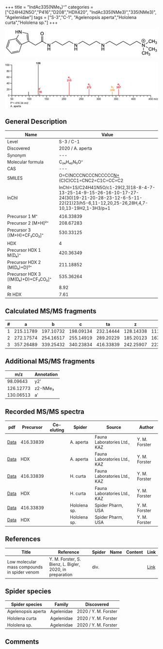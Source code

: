+++
title = "IndAc335(NMe₃)⁺"
categories = ["C24H42N5O","P416","D208","HDX420",
"IndAc335(NMe3)","335(NMe3)",
"Agelenidae"]
tags = ["S-3","C-1",
"Agelenopsis aperta","Hololena curta","Hololena sp."]
+++

![](/img/IndAc335(NMe3).png)

![](/img_MSMS/416_IndAc335(NMe3)_Aa.png?classes=border)

## General Description

| Name                       | Value            |
|----------------------------|------------------|
| Level                      | S-3 / C-1               |
| Discovered                 | 2020 / A. aperta |
| Synonym                    | ---              |
| Molecular formula          | C₂₄H₄₂N₅O⁺       |
| CAS                        | ---              |
| SMILES | O=C(NCCCNCCCNCCCCC[N+](C)(C)C)CC1=CNC2=C1C=CC=C2  |
| InChI  | InChI=1S/C24H41N5O/c1-29(2,3)18-8-4-7-13-25-14-9-15-26-16-10-17-27-24(30)19-21-20-28-23-12-6-5-11-22(21)23/h5-6,11-12,20,25-26,28H,4,7-10,13-19H2,1-3H3/p+1  |
|                            |                  |
| Precursor 1  M⁺            | 416.33839        |
| Precursor 2 [M+H]²⁺        | 208.67283        |
| Precursor 3 [(M+H)+CF₃CO₂]⁺       | 530.33125        |
|                            |                  |
| HDX                        | 4                |
| Precursor HDX 1  M(D₄)⁺     | 420.36349        |
| Precursor HDX 2 [M(D₄)+D]²⁺ | 211.18852        |
| Precursor HDX 3 [(M(D₄)+D)+CF₃CO₂]⁺ | 535.36264        |
|                            |                  |
| Rt                         | 8.92             |
| Rt HDX                     | 7.61             |

## Calculated MS/MS fragments

| # | a         | b         | c         | ta        | z         | y         | tz        |
|---|-----------|-----------|-----------|-----------|-----------|-----------|-----------|
| 1 | 215.11789 | 197.10732 | 198.09134 | 232.14444 | 128.14338 | 111.11683 | 146.17775 |
| 2 | 272.17574 | 254.16517 | 255.14919 | 289.20229 | 185.20123 | 167.16685 | 203.23560 |
| 3 | 357.26489 | 339.25432 | 340.23834 | 416.33839 | 242.25907 | 223.21688 | 260.29345 |

## Additional MS/MS fragments

| m/z       | Annotation |
|-----------|------------|
| 98.09643  | y2'        |
| 126.12773 | z2-NMe₃    |
| 130.06513 | a'         |

## Recorded MS/MS spectra

| pdf                                                 | Precursor | Co-eluting | Spider    | Source                       | Author        |
|-----------------------------------------------------|-----------|------------|-----------|------------------------------|---------------|
| [Data](/pdf/A-aperta/416_IndAc335(NMe3)_Aa.pdf)     | 416.33839 |            | A. aperta | Fauna Laboratories Ltd., KAZ | Y. M. Forster |
| [Data](/pdf/A-aperta/416_IndAc335(NMe3)_Aa_HDX.pdf) | HDX       |            | A. aperta | Fauna Laboratories Ltd., KAZ | Y. M. Forster |
| [Data](/pdf/H-curta/416_IndAc335(NMe3)_Hc.pdf) | 416.33839 |           | H. curta | Fauna Laboratories Ltd., KAZ | Y. M. Forster |
| [Data](/pdf/H-curta/416_IndAc335(NMe3)_Hc_HDX.pdf) | HDX |           | H. curta | Fauna Laboratories Ltd., KAZ | Y. M. Forster |
| [Data](/pdf/Hololena-sp/416_IndAc335(NMe3)_Ho-sp.pdf) | 416.33839 |           | Hololena sp. | Spider Pharm, USA | Y. M. Forster |
| [Data](/pdf/Hololena-sp/416_IndAc335(NMe3)_Ho-sp_HDX.pdf) | HDX |           | Hololena sp. | Spider Pharm, USA | Y. M. Forster |

## References

| Title | Reference | Spider | Name | Content | Link |
|-------|-----------|--------|------|---------|------|
| Low molecular mass compounds in spider venom      | Y. M. Forster, S. Bienz, L. Bigler, 2020, in preparation          | div.       |   |   | [Link](unknown) |

## Spider species

| Spider species     | Family     | Discovered           |
|--------------------|------------|----------------------|
| Agelenopsis aperta | Agelenidae | 2020 / Y. M. Forster |
| Hololena curta | Agelenidae | 2020 / Y. M. Forster |
| Hololena sp. | Agelenidae | 2020 / Y. M. Forster |

## Comments
